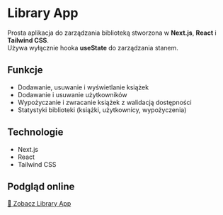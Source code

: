 # Library App

Prosta aplikacja do zarządzania biblioteką stworzona w **Next.js**, **React** i **Tailwind CSS**.  
Używa wyłącznie hooka **useState** do zarządzania stanem.

## Funkcje
- Dodawanie, usuwanie i wyświetlanie książek  
- Dodawanie i usuwanie użytkowników  
- Wypożyczanie i zwracanie książek z walidacją dostępności  
- Statystyki biblioteki (książki, użytkownicy, wypożyczenia)

## Technologie
- Next.js
- React
- Tailwind CSS

## Podgląd online
[🔗 Zobacz Library App](https://tfn-library-app.vercel.app/)
